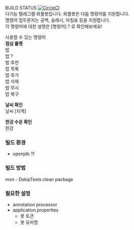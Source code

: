 
BUILD STATUS [![CircleCI](https://dl.circleci.com/status-badge/img/gh/irostub/whaple-bot/tree/master.svg?style=svg)](https://dl.circleci.com/status-badge/redirect/gh/irostub/whaple-bot/tree/master)  
다기능 텔레그램 와플봇입니다. 와플봇은 다음 명령어를 지원합니다.  
명령어 접두문자는 공백, 슬래시, 마침표 등을 지원합니다.  
각 명령어에 대한 설명은 [명령어] ? 로 확인해보세요!  
  
사용할 수 있는 명령어  
**점심 룰렛**  
밥  
밥 ?  
밥 추천  
밥 목록  
밥 추가  
밥 삭제  
밥 무시  
밥 복구  
  
**날씨 확인**  
날씨 [지역]
  
**한강 수온 확인**  
한강
  

### 빌드 환경
 - openjdk 11
### 빌드 방법
 mvn - DskipTests clean package
### 필요한 설정
  - annotation processor
  - application.properties 
    - 봇 토큰
    - 봇 유저명

